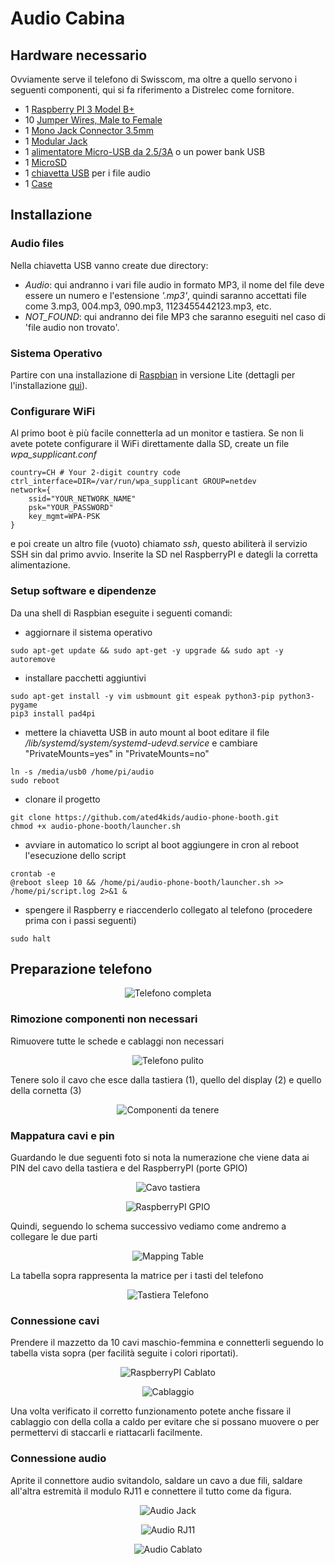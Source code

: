 # Audio Cabina

## Hardware necessario
Ovviamente serve il telefono di Swisscom, ma oltre a quello servono i seguenti componenti, qui si fa riferimento a Distrelec come fornitore.

* 1 [Raspberry PI 3 Model B+](https://www.distrelec.ch/en/raspberry-pi-model-1gb-ram-raspberry-pi-raspberry-pi-3b/p/30109158?mainId=30037321)
* 10 [Jumper Wires, Male to Female](https://www.distrelec.ch/en/jumper-wire-male-to-female-pack-of-10-pieces-150-mm-multicoloured-rnd-components-rnd-255-00013/p/30115111)
* 1 [Mono Jack Connector 3.5mm](https://www.distrelec.ch/en/mono-jack-connector-black-mm-male-rnd-connect-rnd-205-00618/p/30090513)
* 1 [Modular Jack](https://www.distrelec.ch/en/modular-jack-bel-stewart-ss-6444-nf/p/14269430)
* 1 [alimentatore Micro-USB da 2.5/3A](https://www.distrelec.ch/en/usb-power-supply-for-raspberry-pi-5vdc-5a-raspberry-pi-t5989dv/p/30134465) o un power bank USB
* 1 [MicroSD](https://www.distrelec.ch/en/microsdhc-card-16gb-uhs-kingston-shop-sdcs-16gbsp/p/30117493)
* 1 [chiavetta USB](https://www.distrelec.ch/en/usb-stick-datatraveler-106-16gb-usb-gen-usb-kingston-shop-dt106-16gb/p/30146164) per i file audio
* 1 [Case](https://www.distrelec.ch/en/plastic-housing-black-raspberry-pi-rpi-case-blk-rb-case-04b/p/30037321)

## Installazione
### Audio files
Nella chiavetta USB vanno create due directory:
* *Audio*: qui andranno i vari file audio in formato MP3, il nome del file deve essere un numero e l'estensione *'.mp3'*, quindi saranno accettati file come 3.mp3, 004.mp3, 090.mp3, 1123455442123.mp3, etc.
* *NOT_FOUND*: qui andranno dei file MP3 che saranno eseguiti nel caso di 'file audio non trovato'.

### Sistema Operativo
Partire con una installazione di [Raspbian](https://www.raspberrypi.org/downloads/raspbian/) in versione Lite (dettagli per l'installazione [qui](https://www.raspberrypi.org/documentation/installation/installing-images/README.md)).

### Configurare WiFi
Al primo boot è più facile connetterla ad un monitor e tastiera. Se non li avete potete configurare il WiFi direttamente dalla SD, create un file *wpa_supplicant.conf*
```
country=CH # Your 2-digit country code
ctrl_interface=DIR=/var/run/wpa_supplicant GROUP=netdev
network={
    ssid="YOUR_NETWORK_NAME"
    psk="YOUR_PASSWORD"
    key_mgmt=WPA-PSK
}
```
e poi create un altro file (vuoto) chiamato *ssh*, questo abiliterà il servizio SSH sin dal primo avvio.
Inserite la SD nel RaspberryPI e dategli la corretta alimentazione.

### Setup software e dipendenze
Da una shell di Raspbian eseguite i seguenti comandi:
* aggiornare il sistema operativo
```
sudo apt-get update && sudo apt-get -y upgrade && sudo apt -y autoremove
```
* installare pacchetti aggiuntivi
```
sudo apt-get install -y vim usbmount git espeak python3-pip python3-pygame
pip3 install pad4pi
```

* mettere la chiavetta USB in auto mount al boot
editare il file */lib/systemd/system/systemd-udevd.service* e cambiare "PrivateMounts=yes" in "PrivateMounts=no"
```
ln -s /media/usb0 /home/pi/audio
sudo reboot
```

* clonare il progetto
```
git clone https://github.com/ated4kids/audio-phone-booth.git
chmod +x audio-phone-booth/launcher.sh
```

* avviare in automatico lo script al boot
aggiungere in cron al reboot l'esecuzione dello script
```
crontab -e
@reboot sleep 10 && /home/pi/audio-phone-booth/launcher.sh >> /home/pi/script.log 2>&1 &
```

* spengere il Raspberry e riaccenderlo collegato al telefono (procedere prima con i passi seguenti)
```
sudo halt
```

## Preparazione telefono
<p align="center"><img src="images/telefono_1.jpg" alt="Telefono completa"/></p>

### Rimozione componenti non necessari
Rimuovere tutte le schede e cablaggi non necessari
<p align="center"><img src="images/telefono_2.jpg" alt="Telefono pulito"/></p>

Tenere solo il cavo che esce dalla tastiera (1), quello del display (2) e quello della cornetta (3)
<p align="center"><img src="images/telefono_3.jpg" alt="Componenti da tenere"/></p>

### Mappatura cavi e pin 
Guardando le due seguenti foto si nota la numerazione che viene data ai PIN del cavo della tastiera e del RaspberryPI (porte GPIO)
<p align="center"><img src="images/cable_1.jpg" alt="Cavo tastiera"/></p>
<p align="center"><img src="images/gpio.png" alt="RaspberryPI GPIO"/></p>

Quindi, seguendo lo schema successivo vediamo come andremo a collegare le due parti
<p align="center"><img src="images/mapping.png" alt="Mapping Table"/></p>

La tabella sopra rappresenta la matrice per i tasti del telefono
<p align="center"><img src="images/tastiera_1.jpg" alt="Tastiera Telefono"/></p>

### Connessione cavi
Prendere il mazzetto da 10 cavi  maschio-femmina e connetterli seguendo lo tabella vista sopra (per facilità seguite i colori riportati).
<p align="center"><img src="images/raspberry_cablato.jpg" alt="RaspberryPI Cablato"/></p>
<p align="center"><img src="images/cablaggio.jpg" alt="Cablaggio"/></p>
Una volta verificato il corretto funzionamento potete anche fissare il cablaggio con della colla a caldo per evitare che si possano muovere o per permettervi di staccarli e riattacarli facilmente.

### Connessione audio
Aprite il connettore audio svitandolo, saldare un cavo a due fili, saldare all'altra estremità il modulo RJ11 e connettere il tutto come da figura.
<p align="center"><img src="images/audio_jack.jpg" alt="Audio Jack"/></p>
<p align="center"><img src="images/audio_rj11.jpg" alt="Audio RJ11"/></p>
<p align="center"><img src="images/cablaggio_audio.jpg" alt="Audio Cablato"/></p>
